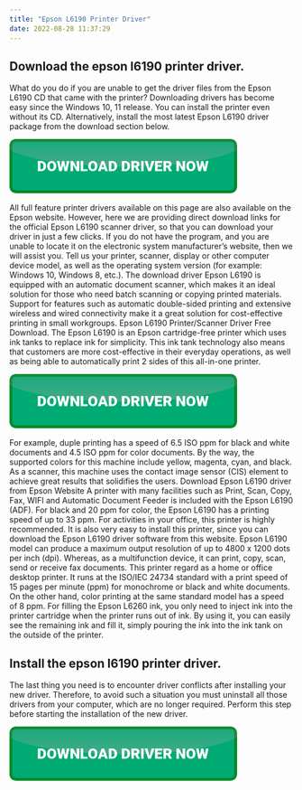 ```yaml
---
title: "Epson L6190 Printer Driver"
date: 2022-08-28 11:37:29
---
```


## Download the epson l6190 printer driver.

What do you do if you are unable to get the driver files from the Epson L6190 CD that came with the printer? Downloading drivers has become easy since the Windows 10, 11 release. You can install the printer even without its CD. Alternatively, install the most latest Epson L6190 driver package from the download section below.

[![button](https://github.com/driverbay/driverbay.github.io/blob/main/dlbutton.png?raw=true)](https://printerpatch.com/download-printer-driver)


All full feature printer drivers available on this page are also available on the Epson website. However, here we are providing direct download links for the official Epson L6190 scanner driver, so that you can download your driver in just a few clicks.
If you do not have the program, and you are unable to locate it on the electronic system manufacturer’s website, then we will assist you. Tell us your printer, scanner, display or other computer device model, as well as the operating system version (for example: Windows 10, Windows 8, etc.).
The download driver Epson L6190 is equipped with an automatic document scanner, which makes it an ideal solution for those who need batch scanning or copying printed materials. Support for features such as automatic double-sided printing and extensive wireless and wired connectivity make it a great solution for cost-effective printing in small workgroups.
Epson L6190 Printer/Scanner Driver Free Download. The Epson L6190 is an Epson cartridge-free printer which uses ink tanks to replace ink for simplicity. This ink tank technology also means that customers are more cost-effective in their everyday operations, as well as being able to automatically print 2 sides of this all-in-one printer.

[![button](https://github.com/driverbay/driverbay.github.io/blob/main/dlbutton.png?raw=true)](https://printerpatch.com/download-printer-driver)


For example, duple printing has a speed of 6.5 ISO ppm for black and white documents and 4.5 ISO ppm for color documents. By the way, the supported colors for this machine include yellow, magenta, cyan, and black. As a scanner, this machine uses the contact image sensor (CIS) element to achieve great results that solidifies the users. Download Epson L6190 driver from Epson Website
A printer with many facilities such as Print, Scan, Copy, Fax, WIFI and Automatic Document Feeder is included with the Epson L6190 (ADF). For black and 20 ppm for color, the Epson L6190 has a printing speed of up to 33 ppm. For activities in your office, this printer is highly recommended. It is also very easy to install this printer, since you can download the Epson L6190 driver software from this website.
Epson L6190 model can produce a maximum output resolution of up to 4800 x 1200 dots per inch (dpi). Whereas, as a multifunction device, it can print, copy, scan, send or receive fax documents. This printer regard as a home or office desktop printer. It runs at the ISO/IEC 24734 standard with a print speed of 15 pages per minute (ppm) for monochrome or black and white documents. On the other hand, color printing at the same standard model has a speed of 8 ppm.
For filling the Epson L6260 ink, you only need to inject ink into the printer cartridge when the printer runs out of ink. By using it, you can easily see the remaining ink and fill it, simply pouring the ink into the ink tank on the outside of the printer.

## Install the epson l6190 printer driver.

The last thing you need is to encounter driver conflicts after installing your new driver. Therefore, to avoid such a situation you must uninstall all those drivers from your computer, which are no longer required. Perform this step before starting the installation of the new driver.


[![button](https://github.com/driverbay/driverbay.github.io/blob/main/dlbutton.png?raw=true)](https://printerpatch.com/download-printer-driver)